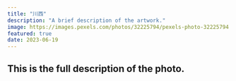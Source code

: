 ```yaml
---
title: "川西"
description: "A brief description of the artwork."
image: https://images.pexels.com/photos/32225794/pexels-photo-32225794.jpeg?auto=compress&cs=tinysrgb&w=1260&h=750&dpr=2
featured: true
date: 2023-06-19
---
```


## This is the full description of the photo.
